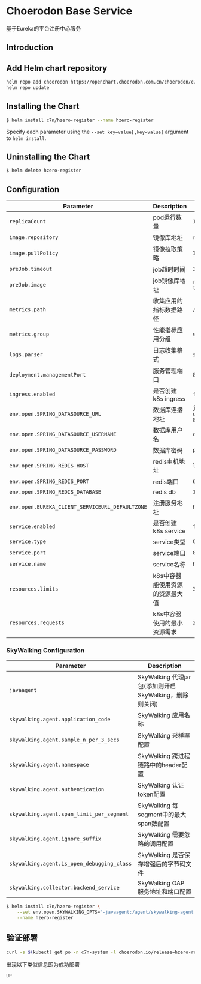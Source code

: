 # Choerodon Base Service
基于Eureka的平台注册中心服务
                              
## Introduction

## Add Helm chart repository

``` bash    
helm repo add choerodon https://openchart.choerodon.com.cn/choerodon/c7n
helm repo update
```

## Installing the Chart

```bash
$ helm install c7n/hzero-register --name hzero-register
```

Specify each parameter using the `--set key=value[,key=value]` argument to `helm install`.

## Uninstalling the Chart

```bash
$ helm delete hzero-register
```

## Configuration

Parameter | Description	| Default
--- |  ---  |  ---  
`replicaCount` | pod运行数量 | `1`
`image.repository` | 镜像库地址 | `registry.choerodon.com.cn/choerodon/hzero-register`
`image.pullPolicy` | 镜像拉取策略 | `IfNotPresent`
`preJob.timeout` | job超时时间 | `300`
`preJob.image` | job镜像库地址 | `registry.cn-hangzhou.aliyuncs.com/choerodon-tools/dbtool:0.6.4`
`metrics.path` | 收集应用的指标数据路径 | `/actuator/prometheus`
`metrics.group` | 性能指标应用分组 | `spring-boot`
`logs.parser` | 日志收集格式 | `spring-boot`
`deployment.managementPort` | 服务管理端口 | `8001`
`ingress.enabled` | 是否创建k8s ingress | `false`
`env.open.SPRING_DATASOURCE_URL` | 数据库连接地址 | `jdbc:mysql://localhost/base_service?useUnicode=true&characterEncoding=utf-8&useSSL=false&useInformationSchema=true&remarks=true`
`env.open.SPRING_DATASOURCE_USERNAME` | 数据库用户名 | `choerodon`
`env.open.SPRING_DATASOURCE_PASSWORD` | 数据库密码 | `password`
`env.open.SPRING_REDIS_HOST` | redis主机地址 | `localhost`
`env.open.SPRING_REDIS_PORT` | redis端口 | `6379`
`env.open.SPRING_REDIS_DATABASE` | redis db | `1`
`env.open.EUREKA_CLIENT_SERVICEURL_DEFAULTZONE` | 注册服务地址 | `http://register-server.io-choerodon:8000/eureka/`
`service.enabled` | 是否创建k8s service | `false`
`service.type` |  service类型 | `ClusterIP`
`service.port` | service端口 | `8000`
`service.name` | service名称 | `hzero-register`
`resources.limits` | k8s中容器能使用资源的资源最大值 | `3Gi`
`resources.requests` | k8s中容器使用的最小资源需求 | `2Gi`

### SkyWalking Configuration
Parameter | Description
--- |  --- 
`javaagent` | SkyWalking 代理jar包(添加则开启 SkyWalking，删除则关闭)
`skywalking.agent.application_code` | SkyWalking 应用名称
`skywalking.agent.sample_n_per_3_secs` | SkyWalking 采样率配置
`skywalking.agent.namespace` | SkyWalking 跨进程链路中的header配置
`skywalking.agent.authentication` | SkyWalking 认证token配置
`skywalking.agent.span_limit_per_segment` | SkyWalking 每segment中的最大span数配置
`skywalking.agent.ignore_suffix` | SkyWalking 需要忽略的调用配置
`skywalking.agent.is_open_debugging_class` | SkyWalking 是否保存增强后的字节码文件
`skywalking.collector.backend_service` | SkyWalking OAP 服务地址和端口配置

```bash
$ helm install c7n/hzero-register \
    --set env.open.SKYWALKING_OPTS="-javaagent:/agent/skywalking-agent.jar -Dskywalking.agent.application_code=hzero-register  -Dskywalking.agent.sample_n_per_3_secs=-1 -Dskywalking.collector.backend_service=oap.skywalking:11800" \
    --name hzero-register
```

## 验证部署
```bash
curl -s $(kubectl get po -n c7n-system -l choerodon.io/release=hzero-register -o jsonpath="{.items[0].status.podIP}"):8001/actuator/health | jq -r .status
```
出现以下类似信息即为成功部署

```bash
UP
```